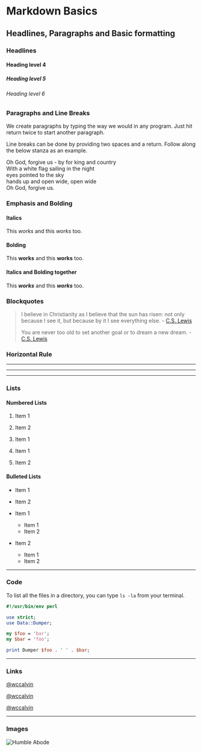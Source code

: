 # Markdown Basics

## Headlines, Paragraphs and Basic formatting

### Headlines

#### Heading level 4
##### Heading level 5
###### Heading level 6

### Paragraphs and Line Breaks

We create paragraphs by typing the way we would in any program. Just hit return twice to start another paragraph.

Line breaks can be done by providing two spaces and a return. Follow along the below stanza as an example.

Oh God, forgive us - by for king and country  
With a white flag sailing in the night  
eyes pointed to the sky  
hands up and open wide, open wide  
Oh God, forgive us.

### Emphasis and Bolding

#### Italics

This *works* and this _works_ too.

#### Bolding

This **works** and this __works__ too.

#### Italics and Bolding together

This ***works*** and this ___works___ too.

### Blockquotes
>I believe in Christianity as I believe that the sun has risen: not only because I see it, but because by it I see everything else. - [C.S. Lewis](http://www.cslewis.com/us/ "Official Site of C.S. Lewis")
>
>You are never too old to set another goal or to dream a new dream. - [C.S. Lewis](http://www.cslewis.com/us/ "Official Site of C.S. Lewis")

### Horizontal Rule

___

---

***

### Lists

#### Numbered Lists

1. Item 1
2. Item 2


1. Item 1
  1. Item 1
  2. Item 2

#### Bulleted Lists

* Item 1
* Item 2


* Item 1
  * Item 1
  * Item 2

* Item 2
  * Item 1
  * Item 2

---

### Code

To list all the files in a directory, you can type `ls -la` from your terminal.

```Perl
#!/usr/bin/env perl

use strict;
use Data::Dumper;

my $foo = 'bar';
my $bar = 'foo';

print Dumper $foo . ' ' . $bar;
```

---

### Links

[@wccalvin](https://twitter.com/wccalvin)

[@wccalvin](https://twitter.com/wccalvin "My twitter profile")

[@wccalvin][1]

[1]: https://twitter.com/wccalvin "Reference link to my twitter profile"

---

### Images

![Humble Abode](http://placekitten.com/g/200/300)

